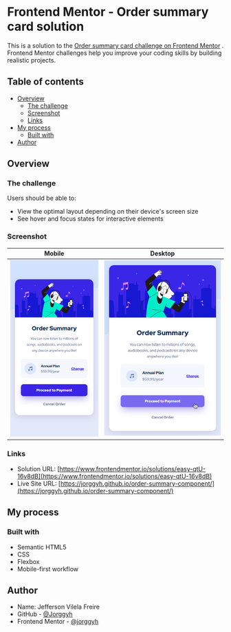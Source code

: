 # Frontend Mentor - Order summary card solution

This is a solution to
the [Order summary card challenge on Frontend Mentor](https://www.frontendmentor.io/challenges/order-summary-component-QlPmajDUj)
. Frontend Mentor challenges help you improve your coding skills by building realistic projects.

## Table of contents

- [Overview](#overview)
    - [The challenge](#the-challenge)
    - [Screenshot](#screenshot)
    - [Links](#links)
- [My process](#my-process)
    - [Built with](#built-with)
- [Author](#author)

## Overview

### The challenge

Users should be able to:

- View the optimal layout depending on their device's screen size
- See hover and focus states for interactive elements

### Screenshot

| Mobile                          | Desktop      |
|---------------------------------|-------------------------------|
| ![](/img/screenshot-mobile.png) | ![](/img/screenshot-desktop.png) |

### Links

- Solution
  URL: [https://www.frontendmentor.io/solutions/easy-qtU-16v8dB](https://www.frontendmentor.io/solutions/easy-qtU-16v8dB)
- Live Site
  URL: [https://jorggyh.github.io/order-summary-component/](https://jorggyh.github.io/order-summary-component/)

## My process

### Built with

- Semantic HTML5
- CSS
- Flexbox
- Mobile-first workflow

## Author

- Name: Jefferson Vilela Freire
- GitHub - [@Jorggyh](https://www.your-site.com)
- Frontend Mentor - [@jorggyh](https://www.frontendmentor.io/profile/jorggyh)

